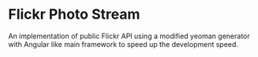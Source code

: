 # Flickr Photo Stream

An implementation of public Flickr API using a modified yeoman generator with Angular like main framework to speed up the development speed.
